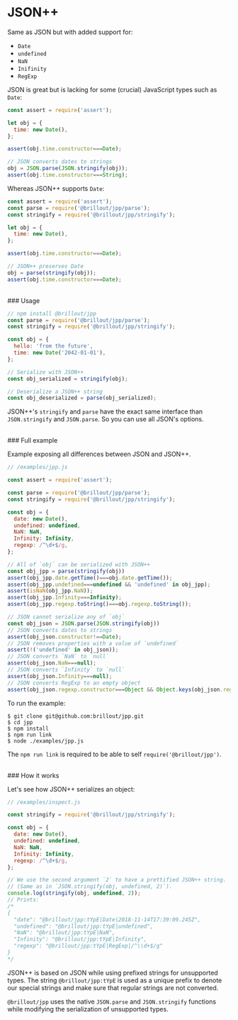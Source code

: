 <!---






    WARNING, READ THIS.
    This is a computed file. Do not edit.
    Edit `/readme.template.md` instead.












    WARNING, READ THIS.
    This is a computed file. Do not edit.
    Edit `/readme.template.md` instead.












    WARNING, READ THIS.
    This is a computed file. Do not edit.
    Edit `/readme.template.md` instead.












    WARNING, READ THIS.
    This is a computed file. Do not edit.
    Edit `/readme.template.md` instead.












    WARNING, READ THIS.
    This is a computed file. Do not edit.
    Edit `/readme.template.md` instead.






-->
# JSON++

Same as JSON but with added support for:
 - `Date`
 - `undefined`
 - `NaN`
 - `Inifinity`
 - `RegExp`

JSON is great but is lacking for some (crucial) JavaScript types such as `Date`:

~~~js
const assert = require('assert');

let obj = {
  time: new Date(),
};

assert(obj.time.constructor===Date);

// JSON converts dates to strings
obj = JSON.parse(JSON.stringify(obj));
assert(obj.time.constructor===String);
~~~

Whereas JSON++ supports `Date`:

~~~js
const assert = require('assert');
const parse = require('@brillout/jpp/parse');
const stringify = require('@brillout/jpp/stringify');

let obj = {
  time: new Date(),
};

assert(obj.time.constructor===Date);

// JSON++ preserves Date
obj = parse(stringify(obj));
assert(obj.time.constructor===Date);
~~~


<br/>
### Usage

~~~js
// npm install @brillout/jpp
const parse = require('@brillout/jpp/parse');
const stringify = require('@brillout/jpp/stringify');

const obj = {
  hello: 'from the future',
  time: new Date('2042-01-01'),
};

// Serialize with JSON++
const obj_serialized = stringify(obj);

// Deserialize a JSON++ string
const obj_deserialized = parse(obj_serialized);
~~~

JSON++'s `stringify` and `parse` have the exact same interface than `JSON.stringify` and `JSON.parse`.
So you can use all JSON's options.


<br/>
### Full example

Example exposing all differences between JSON and JSON++.

~~~js
// /examples/jpp.js

const assert = require('assert');

const parse = require('@brillout/jpp/parse');
const stringify = require('@brillout/jpp/stringify');

const obj = {
  date: new Date(),
  undefined: undefined,
  NaN: NaN,
  Infinity: Infinity,
  regexp: /^\d+$/g,
};

// All of `obj` can be serialized with JSON++
const obj_jpp = parse(stringify(obj))
assert(obj_jpp.date.getTime()===obj.date.getTime());
assert(obj_jpp.undefined===undefined && 'undefined' in obj_jpp);
assert(isNaN(obj_jpp.NaN));
assert(obj_jpp.Infinity===Infinity);
assert(obj_jpp.regexp.toString()===obj.regexp.toString());

// JSON cannot serialize any of `obj`
const obj_json = JSON.parse(JSON.stringify(obj))
// JSON converts dates to strings
assert(obj_json.constructor!==Date);
// JSON removes properties with a value of `undefined`
assert(!('undefined' in obj_json));
// JSON converts `NaN` to `null`
assert(obj_json.NaN===null);
// JSON converts `Infinity` to `null`
assert(obj_json.Infinity===null);
// JSON converts RegExp to an empty object
assert(obj_json.regexp.constructor===Object && Object.keys(obj_json.regexp).length===0);
~~~

To run the example:

~~~shell
$ git clone git@github.com:brillout/jpp.git
$ cd jpp
$ npm install
$ npm run link
$ node ./examples/jpp.js
~~~

The `npm run link` is required to be able to self `require('@brillout/jpp')`.


<br/>
### How it works

Let's see how JSON++ serializes an object:

~~~js
// /examples/inspect.js

const stringify = require('@brillout/jpp/stringify');

const obj = {
  date: new Date(),
  undefined: undefined,
  NaN: NaN,
  Infinity: Infinity,
  regexp: /^\d+$/g,
};

// We use the second argument `2` to have a prettified JSON++ string.
// (Same as in `JSON.stringify(obj, undefined, 2)`).
console.log(stringify(obj, undefined, 2));
// Prints:
/*
{
  "date": "@brillout/jpp:tYpE|Date|2018-11-14T17:39:09.245Z",
  "undefined": "@brillout/jpp:tYpE|undefined",
  "NaN": "@brillout/jpp:tYpE|NaN",
  "Infinity": "@brillout/jpp:tYpE|Infinity",
  "regexp": "@brillout/jpp:tYpE|RegExp|/^\\d+$/g"
}
*/
~~~

JSON++ is based on JSON while using prefixed strings for unsupported types.
The string `@brillout/jpp:tYpE` is used as a unique prefix to denote our special strings and make sure that regular strings are not converted.

`@brillout/jpp` uses the native `JSON.parse` and `JSON.stringify` functions while modifying the serialization of unsupported types.

<!---






    WARNING, READ THIS.
    This is a computed file. Do not edit.
    Edit `/readme.template.md` instead.












    WARNING, READ THIS.
    This is a computed file. Do not edit.
    Edit `/readme.template.md` instead.












    WARNING, READ THIS.
    This is a computed file. Do not edit.
    Edit `/readme.template.md` instead.












    WARNING, READ THIS.
    This is a computed file. Do not edit.
    Edit `/readme.template.md` instead.












    WARNING, READ THIS.
    This is a computed file. Do not edit.
    Edit `/readme.template.md` instead.






-->
